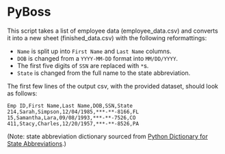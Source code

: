 # PyBoss
This script takes a list of employee data (employee_data.csv) and converts it into a new sheet (finished_data.csv) with the following reformattings:
* `Name` is split up into `First Name` and `Last Name` columns.
* `DOB` is changed from a `YYYY-MM-DD` format into `MM/DD/YYYY`.
* The first five digits of `SSN` are replaced with `*`s.
* `State` is changed from the full name to the state abbreviation. 

The first few lines of the output csv, with the provided dataset, should look as follows:
```csv
Emp ID,First Name,Last Name,DOB,SSN,State
214,Sarah,Simpson,12/04/1985,***-**-8166,FL
15,Samantha,Lara,09/08/1993,***-**-7526,CO
411,Stacy,Charles,12/20/1957,***-**-8526,PA
```

(Note: state abbreviation dictionary sourced from [Python Dictionary for State Abbreviations](https://gist.github.com/afhaque/29f0f4f37463c447770517a6c17d08f5).)
